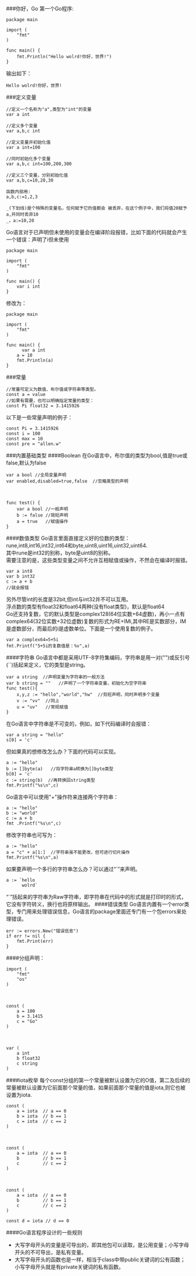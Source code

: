 ###你好，Go
第一个Go程序:
  
    package main
    
    import (
        "fmt"
    )
    
    func main() {
  	    fmt.Println("Hello wolrd!你好，世界!")
    }
输出如下：

    Hello wolrd!你好，世界!
###定义变量

    //定义一个名称为"a",类型为"int"的变量
    var a int
  
    //定义多个变量
    var a,b,c int
  
    //定义变量并初始化值
    var a int=100
  
    //同时初始化多个变量
    var a,b,c int=100,200,300
  
    //定义三个变量，分别初始化值
    var a,b,c=10,20,30
  
    函数内部用:
    a,b,c:=1,2,3
  
    _(下划线)是个特殊的变量名，任何赋予它的值都会 被丢弃，在这个例子中，我们将值20赋予a,并同时丢弃10
    _，a:=10,20 
Go语言对于已声明但未使用的变量会在编译阶段报错，比如下面的代码就会产生一个错误：声明了i但未使用

    package main 
  
    import (
        "fmt"
    )
    
    func main() {
        var i int
    }
修改为：

    package main
    
    import (
        "fmt"
    )
    
    func main() {
    	  var a int
       	a = 10
      	fmt.Println(a)
    }
###常量
    
    //常量可定义为数值、布尔值或字符串等类型。
    const a = value
    //如果有需要，也可以明确指定常量的类型：
    const Pi float32 = 3.1415926
以下是一些常量声明的例子：

    const Pi = 3.1415926
    const i = 100
    const max = 10
    const pre = "allen.w"
###内置基础类型
####Boolean
在Go语言中，布尔值的类型为bool,值是true或false,默认为false

    var a bool //全局变量声明
    var enabled,disabled=true,false  //忽略类型的声明
<br/>

    func test() {
        var a bool //一般声明
        b := false //简短声明
        a = true   //赋值操作
    }
####数值类型
Go语言里面直接定义好的位数的类型：rune,int8,int16,int32,int64和byte,uint8,uint16,uint32,uint64.      
其中rune是int32的别称，byte是uint8的别称。     
需要注意的是，这些类型变量之间不允许互相赋值或操作，不然会在编译时报错。

    var a int8
    var b int32
    c := a + b
    //就会报错
另外尽管int的长度是32bit,但int与int32并不可以互用。    
浮点数的类型有float32和float64两种(没有float类型)，默认是float64    
Go还支持复数，它的默认类型是complex128(64位实数+64虚数)，再小一点有complex64(32位实数+32位虚数)复数的形式为RE+IMi,其中RE是实数部分，IM是虚数部分，而最后的i是虚数单位。下面是一个使用复数的例子。

    var a complex64=5+5i
    fmt.Printf("5+5i的复数值是：%v",a)
####字符串
Go语言中都是采用UTF-8字符集编码，字符串是用一对("")或反引号(``)括起来定义，它的类型是string。

    var a string  //声明变量为字符串的一般方法
    var b string = ""   //声明了一个字符串变量，初始化为空字符串
    func test(){
        x,y,z := "hello","world","hw"  //剪短声明，同时声明多个变量
        v := "vv"  //同上
        u = "uv"   //常规赋值
    }
在Go语言中字符串是不可变的，例如，如下代码编译时会报错：

    var a string = "hello"
    s[0] = 'c'
但如果真的想修改怎么办？下面的代码可以实现。
    
    a := "hello"
    b := []byte(a)   //将字符串a转换为[]byte类型
    b[0] = 'c'
    c := string(b)  //再转换回string类型
    fmt.Printf("%s\n",c)
Go语言中可以使用"+"操作符来连接两个字符串：

    a := "hello"
    b := "world"
    c := a + b
    fmt .Printf("%s\n",c)
修改字符串也可写为：

    a := "hello"
    a = "c" + a[1:]  //字符串虽不能更改，但可进行切片操作
    fmt.Printf("%s\n",a)
如果要声明一个多行的字符串怎么办？可以通过“`”来声明。

    a := `hello
          wolrd`
“`”括起来的字符串为Raw字符串，即字符串在代码中的形式就是打印时的形式，它没有字符转义，换行也将原样输出。
####错误类型
Go语言内置有一个error类型，专门用来处理错误信息，Go语言的package里面还专门有一个包errors来处理错误。

    err := errors.New("错误信息")
    if err != nil {
        fmt.Print(err)
    }
####分组声明：

    import (
        "fmt"
        "os"
    )
<br/>

    const (
        a = 100
        b = 3.1415
        c = "Go"
    )
<br/>

    var (
        a int
        b float32
        c string
    )
####iota枚举
每个const分组的第一个常量被默认设置为它的O值，第二及后续的常量被默认设置为它前面那个常量的值，如果前面那个常量的值是iota,则它也被设置为iota.

    const (
        a = iota  // a == 0
        b = iota  // b == 1
        c = iota  // c == 2
    )
<br/>

    const (
        a = iota  // a == 0
        b         // b == 1
        c         // c == 2
    )
<br/>

    const (
        a = iota  // a == 0
        b         // b == 1
        c         // c == 2
    )
    
    const d = iota // d == 0
####Go语言程序设计的一些规则
+ 大写字母开头的变量是可导出的，即其他包可以读取，是公用变量；小写字母开头的不可导出，是私有变量。         
+ 大写字母开头的函数也是一样，相当于class中带public关键词的公有函数；小写字母开头就是有private关键词的私有函数。                 
